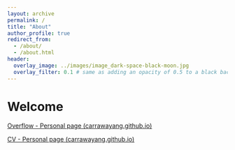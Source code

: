 ```yaml
---
layout: archive
permalink: /
title: "About"
author_profile: true
redirect_from: 
  - /about/
  - /about.html
header:
  overlay_image: ../images/image_dark-space-black-moon.jpg
  overlay_filter: 0.1 # same as adding an opacity of 0.5 to a black background
---
```


# Welcome

[Overflow - Personal page (carrawayang.github.io)](https://carrawayang.github.io/overflow/)

[CV - Personal page (carrawayang.github.io)](https://carrawayang.github.io/cv/)
